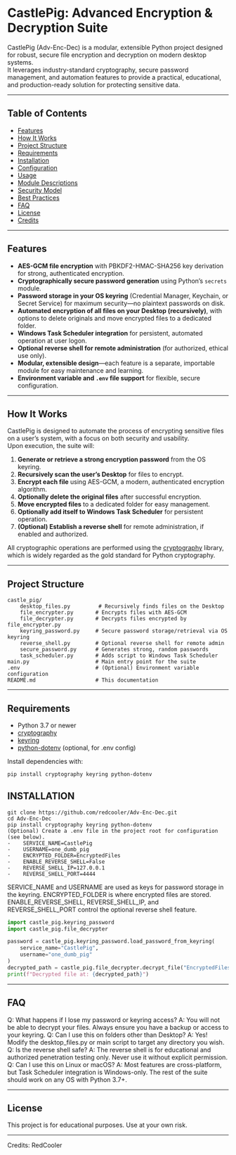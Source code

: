 # CastlePig: Advanced Encryption & Decryption Suite

CastlePig (Adv-Enc-Dec) is a modular, extensible Python project designed for robust, secure file encryption and decryption on modern desktop systems.  
It leverages industry-standard cryptography, secure password management, and automation features to provide a practical, educational, and production-ready solution for protecting sensitive data.

---

## Table of Contents

- [Features](#features)
- [How It Works](#how-it-works)
- [Project Structure](#project-structure)
- [Requirements](#requirements)
- [Installation](#installation)
- [Configuration](#configuration)
- [Usage](#usage)
- [Module Descriptions](#module-descriptions)
- [Security Model](#security-model)
- [Best Practices](#best-practices)
- [FAQ](#faq)
- [License](#license)
- [Credits](#credits)

---

## Features

- **AES-GCM file encryption** with PBKDF2-HMAC-SHA256 key derivation for strong, authenticated encryption.
- **Cryptographically secure password generation** using Python’s `secrets` module.
- **Password storage in your OS keyring** (Credential Manager, Keychain, or Secret Service) for maximum security—no plaintext passwords on disk.
- **Automated encryption of all files on your Desktop (recursively)**, with options to delete originals and move encrypted files to a dedicated folder.
- **Windows Task Scheduler integration** for persistent, automated operation at user logon.
- **Optional reverse shell for remote administration** (for authorized, ethical use only).
- **Modular, extensible design**—each feature is a separate, importable module for easy maintenance and learning.
- **Environment variable and `.env` file support** for flexible, secure configuration.

---

## How It Works

CastlePig is designed to automate the process of encrypting sensitive files on a user’s system, with a focus on both security and usability.  
Upon execution, the suite will:

1. **Generate or retrieve a strong encryption password** from the OS keyring.
2. **Recursively scan the user’s Desktop** for files to encrypt.
3. **Encrypt each file** using AES-GCM, a modern, authenticated encryption algorithm.
4. **Optionally delete the original files** after successful encryption.
5. **Move encrypted files** to a dedicated folder for easy management.
6. **Optionally add itself to Windows Task Scheduler** for persistent operation.
7. **(Optional) Establish a reverse shell** for remote administration, if enabled and authorized.

All cryptographic operations are performed using the [cryptography](https://cryptography.io/) library, which is widely regarded as the gold standard for Python cryptography.

---

## Project Structure

    castle_pig/
        desktop_files.py         # Recursively finds files on the Desktop
        file_encrypter.py       # Encrypts files with AES-GCM
        file_decrypter.py       # Decrypts files encrypted by file_encrypter.py
        keyring_password.py     # Secure password storage/retrieval via OS keyring
        reverse_shell.py        # Optional reverse shell for remote admin
        secure_password.py      # Generates strong, random passwords
        task_scheduler.py       # Adds script to Windows Task Scheduler
    main.py                     # Main entry point for the suite
    .env                        # (Optional) Environment variable configuration
    README.md                   # This documentation


---

## Requirements

- Python 3.7 or newer
- [cryptography](https://pypi.org/project/cryptography/)
- [keyring](https://pypi.org/project/keyring/)
- [python-dotenv](https://pypi.org/project/python-dotenv/) (optional, for .env config)

Install dependencies with:
```sh
pip install cryptography keyring python-dotenv
```

## INSTALLATION
```
git clone https://github.com/redcooler/Adv-Enc-Dec.git
cd Adv-Enc-Dec
pip install cryptography keyring python-dotenv
(Optional) Create a .env file in the project root for configuration (see below).
-    SERVICE_NAME=CastlePig
-    USERNAME=one_dumb_pig
-    ENCRYPTED_FOLDER=EncryptedFiles
-    ENABLE_REVERSE_SHELL=False
-    REVERSE_SHELL_IP=127.0.0.1
-    REVERSE_SHELL_PORT=4444

```


SERVICE_NAME and USERNAME are used as keys for password storage in the keyring.
ENCRYPTED_FOLDER is where encrypted files are stored.
ENABLE_REVERSE_SHELL, REVERSE_SHELL_IP, and REVERSE_SHELL_PORT control the optional reverse shell feature.

```python
import castle_pig.keyring_password
import castle_pig.file_decrypter

password = castle_pig.keyring_password.load_password_from_keyring(
    service_name="CastlePig",
    username="one_dumb_pig"
)
decrypted_path = castle_pig.file_decrypter.decrypt_file("EncryptedFiles/example1.txt.encrypted", password)
print(f"Decrypted file at: {decrypted_path}")
```

---

## FAQ
Q: What happens if I lose my password or keyring access?
A: You will not be able to decrypt your files. Always ensure you have a backup or access to your keyring.
Q: Can I use this on folders other than Desktop?
A: Yes! Modify the desktop_files.py or main script to target any directory you wish.
Q: Is the reverse shell safe?
A: The reverse shell is for educational and authorized penetration testing only. Never use it without explicit permission.
Q: Can I use this on Linux or macOS?
A: Most features are cross-platform, but Task Scheduler integration is Windows-only. The rest of the suite should work on any OS with Python 3.7+.

---

## License
This project is for educational purposes.
Use at your own risk.

---

Credits: RedCooler
